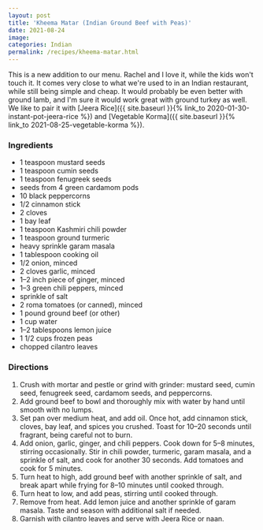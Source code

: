 ```yaml
---
layout: post
title: 'Kheema Matar (Indian Ground Beef with Peas)'
date: 2021-08-24
image:
categories: Indian
permalink: /recipes/kheema-matar.html
---
```


This is a new addition to our menu. Rachel and I love it, while the kids won't touch it. It comes very close to what we're used to in an Indian restaurant, while still being simple and cheap. It would probably be even better with ground lamb, and I'm sure it would work great with ground turkey as well. We like to pair it with [Jeera Rice]({{ site.baseurl }}{% link_to 2020-01-30-instant-pot-jeera-rice %}) and [Vegetable Korma]({{ site.baseurl }}{% link_to 2021-08-25-vegetable-korma %}).

### Ingredients

- 1 teaspoon mustard seeds
- 1 teaspoon cumin seeds
- 1 teaspoon fenugreek seeds
- seeds from 4 green cardamom pods
- 10 black peppercorns
- 1/2 cinnamon stick
- 2 cloves
- 1 bay leaf
- 1 teaspoon Kashmiri chili powder
- 1 teaspoon ground turmeric
- heavy sprinkle garam masala
- 1 tablespoon cooking oil
- 1/2 onion, minced
- 2 cloves garlic, minced
- 1–2 inch piece of ginger, minced
- 1–3 green chili peppers, minced
- sprinkle of salt
- 2 roma tomatoes (or canned), minced
- 1 pound ground beef (or other)
- 1 cup water
- 1–2 tablespoons lemon juice
- 1 1/2 cups frozen peas
- chopped cilantro leaves

### Directions

1. Crush with mortar and pestle or grind with grinder: mustard seed, cumin seed, fenugreek seed, cardamom seeds, and peppercorns.
2. Add ground beef to bowl and thoroughly mix with water by hand until smooth with no lumps.
3. Set pan over medium heat, and add oil. Once hot, add cinnamon stick, cloves, bay leaf, and spices you crushed. Toast for 10–20 seconds until fragrant, being careful not to burn.
4. Add onion, garlic, ginger, and chili peppers. Cook down for 5–8 minutes, stirring occasionally. Stir in chili powder, turmeric, garam masala, and a sprinkle of salt, and cook for another 30 seconds. Add tomatoes and cook for 5 minutes.
5. Turn heat to high, add ground beef with another sprinkle of salt, and break apart while frying for 8–10 minutes until cooked through.
6. Turn heat to low, and add peas, stirring until cooked through.
7. Remove from heat. Add lemon juice and another sprinkle of garam masala. Taste and season with additional salt if needed.
8. Garnish with cilantro leaves and serve with Jeera Rice or naan.
